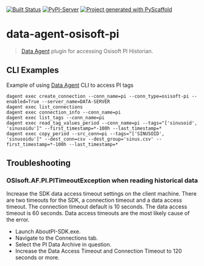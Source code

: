 
[![Built Status](https://api.cirrus-ci.com/github/imubit/data-agent-osisoft-pi.svg?branch=main)](https://cirrus-ci.com/github/imubit/data-agent-osisoft-pi)
[![PyPI-Server](https://img.shields.io/pypi/v/data-agent-osisoft-pi.svg)](https://pypi.org/project/data-agent-osisoft-pi/)
[![Project generated with PyScaffold](https://img.shields.io/badge/-PyScaffold-005CA0?logo=pyscaffold)](https://pyscaffold.org/)

# data-agent-osisoft-pi

> [Data Agent](https://github.com/imubit/data-agent) plugin for accessing Osisoft PI Historian.


## CLI Examples

Example of using [Data Agent](https://github.com/imubit/data-agent) CLI to access PI tags

```commandline
dagent exec create_connection --conn_name=pi --conn_type=osisoft-pi --enabled=True --server_name=DATA-SERVER
dagent exec list_connections
dagent exec connection_info --conn_name=pi
dagent exec list_tags --conn_name=pi
dagent exec read_tag_values_period --conn_name=pi --tags="['sinusoid', 'sinusoidu']" --first_timestamp=*-100h --last_timestamp=*
dagent exec copy_period --src_conn=pi --tags="['SINUSOID', 'sinusoidu']" --dest_conn=csv --dest_group='sinus.csv' --first_timestamp=*-100h --last_timestamp=*
```


## Troubleshooting

### OSIsoft.AF.PI.PITimeoutException when reading historical data

Increase the SDK data access timeout settings on the client machine. There are two timeouts for the SDK, a connection timeout and a data access timeout. The connection timeout default is 10 seconds.  The data access timeout is 60 seconds. Data access timeouts are the most likely cause of the error.
* Launch AboutPI-SDK.exe.
* Navigate to the Connections tab.
* Select the PI Data Archive in question.
* Increase the Data Access Timeout and Connection Timeout to 120 seconds or more.
